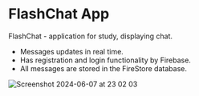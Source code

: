 # FlashChat App

FlashChat - application for study, displaying chat.
* Messages updates in real time.
* Has registration and login functionality by Firebase.
* All messages are stored in the FireStore database.

![Screenshot 2024-06-07 at 23 02 03](https://github.com/realeti/FlashChatApp/assets/30148823/a411a4cc-268b-4470-a199-e9f84fbf3ffb)
